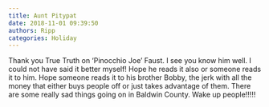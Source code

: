 ```yaml
---
title: Aunt Pitypat
date: 2018-11-01 09:39:50
authors: Ripp
categories: Holiday
---
```


 Thank you True Truth on ‘Pinocchio Joe’ Faust.  I see you know him well.  I could not have said it better myself!  Hope he reads it also or someone reads it to him. Hope someone reads it to his brother Bobby, the jerk with all the money that either buys people off or just takes advantage of them. There are some really sad things going on in Baldwin County.  Wake up people!!!!!